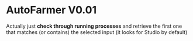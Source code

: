 <h1>AutoFarmer V0.01</h1>

Actually just <b>check through running processes</b> and retrieve the first one that matches (or contains) the selected input (it looks for Studio by default)
